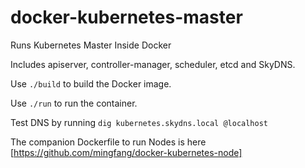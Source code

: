 # docker-kubernetes-master
Runs Kubernetes Master Inside Docker

Includes apiserver, controller-manager, scheduler, etcd and SkyDNS.

Use ```./build``` to build the Docker image.

Use ```./run``` to run the container.

Test DNS by running ```dig kubernetes.skydns.local @localhost```

The companion Dockerfile to run Nodes is here [https://github.com/mingfang/docker-kubernetes-node]
